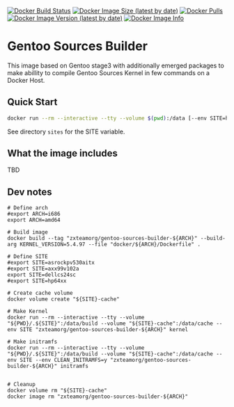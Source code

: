 [![Docker Build Status](https://img.shields.io/docker/build/zxteamorg/gentoo-sources-builder?label=Status)](https://hub.docker.com/r/zxteamorg/gentoo-sources-builder/builds)
[![Docker Image Size (latest by date)](https://img.shields.io/docker/image-size/zxteamorg/gentoo-sources-builder?label=Size)](https://hub.docker.com/r/zxteamorg/gentoo-sources-builder/tags)
[![Docker Pulls](https://img.shields.io/docker/pulls/zxteamorg/gentoo-sources-builder?label=Pulls)](https://hub.docker.com/r/zxteamorg/gentoo-sources-builder)
[![Docker Image Version (latest by date)](https://img.shields.io/docker/v/zxteamorg/gentoo-sources-builder?sort=semver&label=Version)](https://hub.docker.com/r/zxteamorg/gentoo-sources-builder/tags)
[![Docker Image Info](https://images.microbadger.com/badges/image/zxteamorg/gentoo-sources-builder.svg)](https://hub.docker.com/r/zxteamorg/gentoo-sources-builder/dockerfile)

# Gentoo Sources Builder

This image based on Gentoo stage3 with additionally emerged packages to make abillity to compile Gentoo Sources Kernel in few commands on a Docker Host.


## Quick Start

```bash
docker run --rm --interactive --tty --volume $(pwd):/data [--env SITE=hp64xx] zxteamorg/gentoo-sources-builder kernel
```

See directory `sites` for the SITE variable.

## What the image includes

TBD



## Dev notes

```
# Define arch
#export ARCH=i686
export ARCH=amd64

# Build image
docker build --tag "zxteamorg/gentoo-sources-builder-${ARCH}" --build-arg KERNEL_VERSION=5.4.97 --file "docker/${ARCH}/Dockerfile" .

# Define SITE
#export SITE=asrockpv530aitx
#export SITE=axx99v102a
export SITE=dellcs24sc
#export SITE=hp64xx

# Create cache volume
docker volume create "${SITE}-cache"

# Make Kernel
docker run --rm --interactive --tty --volume "${PWD}/.${SITE}":/data/build --volume "${SITE}-cache":/data/cache --env SITE "zxteamorg/gentoo-sources-builder-${ARCH}" kernel

# Make initramfs
docker run --rm --interactive --tty --volume "${PWD}/.${SITE}":/data/build --volume "${SITE}-cache":/data/cache --env SITE --env CLEAN_INITRAMFS=y "zxteamorg/gentoo-sources-builder-${ARCH}" initramfs


# Cleanup
docker volume rm "${SITE}-cache"
docker image rm "zxteamorg/gentoo-sources-builder-${ARCH}"
```
